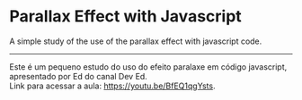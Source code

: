 # Parallax Effect with Javascript

A simple study of the use of the parallax effect with javascript code.

----

Este é um pequeno estudo do uso do efeito paralaxe em código javascript, apresentado por Ed do canal Dev Ed.<br>
Link para acessar a aula: https://youtu.be/BfEQ1qgYsts.
